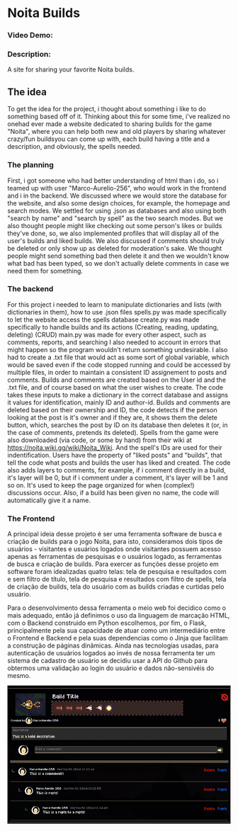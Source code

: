 # Noita Builds
### Video Demo:
### Description:
A site for sharing your favorite Noita builds.
## The idea
To get the idea for the project, i thought about something i like to do something based off of it. Thinking about this for some time, i've realized no onehad ever made a website dedicated to sharing builds for the game "Noita", where you can help both new and old players by sharing whatever crazy/fun buildsyou can come up with, each build having a title and a description, and obviously, the spells needed.

### The planning
First, i got someone who had better understanding of html than i do, so i teamed up with user "Marco-Aurelio-256", who would work in the frontend and i in the backend. We discussed where we would store the database for the website, and also some design choices, for example, the homepage and search modes. We settled for using .json as databases and also using both "search by name" and "search by spell" as the two search modes. But we also thought people might like checking out some person's likes or builds they've done, so, we also implemented profiles that will display all of the user's builds and liked builds.
We also discussed if comments should truly be deleted or only show up as deleted for moderation's sake. We thought people might send something bad then delete it and then we wouldn't know what bad has been typed, so we don't actually delete comments in case we need them for something.

### The backend
For this project i needed to learn to manipulate dictionaries and lists (with dictionaries in them), how to use .json files
spells.py was made specifically to let the website access the spells database
create.py was made specifically to handle builds and its actions (Creating, reading, updating, deleting) (CRUD)
main.py was made for every other aspect, such as comments, reports, and searching
I also needed to account in errors that might happen so the program wouldn't return something undesirable. I also had to create a .txt file that would act as some sort of global variable, which would be saved even if the code stopped running and could be accessed by multiple files, in order to maintain a consistent ID assignement to posts and comments.
Builds and comments are created based on the User id and the .txt file, and of course based on what the user wishes to create. The code takes these inputs to make a dictionary in the correct database and assigns it values for identification, mainly ID and author-id.
Builds and comments are deleted based on their ownership and ID, the code detects if the person looking at the post is it's owner and if they are, it shows them the delete button, which, searches the post by ID on its database then deletes it (or, in the case of comments, pretends its deleted).
Spells from the game were also downloaded (via code, or some by hand) from their wiki at https://noita.wiki.gg/wiki/Noita_Wiki. And the spell's IDs are used for their indentification.
Users have the property of "liked posts" and "builds", that tell the code what posts and builds the user has liked and created.
The code also adds layers to comments, for example, if i comment directly in a build, it's layer will be 0, but if i comment under a comment, it's layer will be 1 and so on. It's used to keep the page organized for when (complex!) discussions occur.
Also, if a build has been given no name, the code will automatically give it a name.

### The Frontend
A principal ideia desse projeto é ser uma ferramenta software de busca e criação de builds para o jogo Noita, para isto, consideramos dois tipos de usuários - visitantes e usuários logados onde visitantes possuem acesso apenas as ferramentas de pesquisas e o usuários logado, as ferramentas de busca e criação de builds. Para exercer as funções desse projeto em software foram idealizadas quatro telas: tela de pesquisa e resultados com e sem filtro de título, tela de pesquisa e resultados com filtro de spells, tela de criação de builds, tela do usuário com as builds criadas e curtidas pelo usuário.

Para o desenvolvimento dessa ferramenta o meio web foi decidico como o mais adequado, então já definimos o uso da linguagem de marcação HTML, com o Backend construido em Python escolhemos, por fim, o Flask, principalmente pela sua capacidade de atuar como um intermediário entre o Frontend e Backend e pela suas dependencias como o Jinja que facilitam a construção de páginas dinâmicas. Ainda nas tecnologias usadas, para autenticação de usuários logados ao invés de nossa ferramenta ter um sistema de cadastro de usuário se decidiu usar a API do Github para obtermos uma validação ao login do usuário e dados não-sensivéis do mesmo.

![Alt text](/static/example_1.jpg?raw=true "Ilustration of a build's layout")
